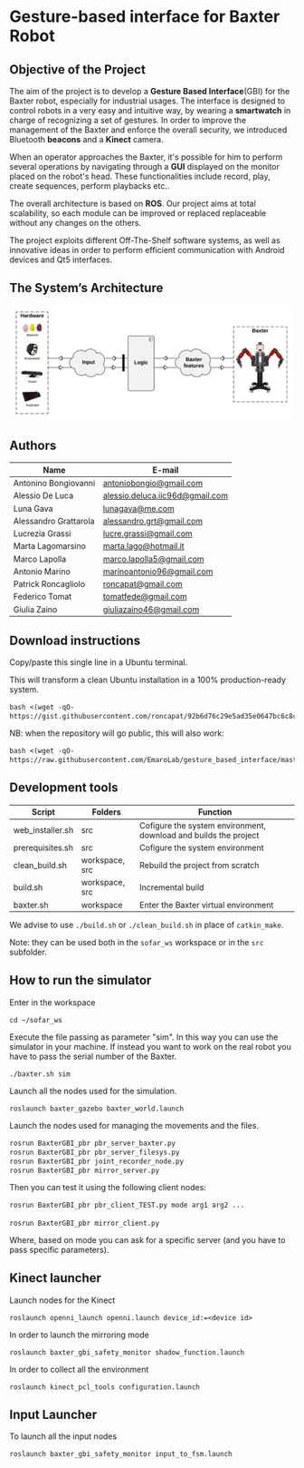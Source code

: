# Gesture-based interface for Baxter Robot

## Objective of the Project
The aim of the project is to develop a **Gesture Based Interface**(GBI) for the Baxter robot, especially for industrial usages.
The interface is designed to control robots in a very easy and intuitive way, by wearing a **smartwatch** in charge of recognizing a set of gestures. In order to improve the management of the Baxter and enforce the overall security, we introduced Bluetooth **beacons** and a **Kinect** camera.

When an operator approaches the Baxter, it's possible for him to perform several operations by navigating through a **GUI** displayed on the monitor placed on the robot's head. These functionalities include record, play, create sequences, perform playbacks etc..

The overall architecture is based on **ROS**.
Our project aims at total scalability, so each module can be improved or replaced replaceable without any changes on the others. 

The project exploits different Off-The-Shelf software systems, as well as innovative ideas in order to perform efficient communication with Android devices and Qt5 interfaces.

## The System’s Architecture

<p align="center"> 
<img src="General_Architecture.png">
</p>

## Authors
| Name | E-mail |
|------|--------|
| Antonino Bongiovanni | antoniobongio@gmail.com |
| Alessio De Luca | alessio.deluca.iic96d@gmail.com |
| Luna Gava| lunagava@me.com |
| Alessandro Grattarola | alessandro.grt@gmail.com |
| Lucrezia Grassi | lucre.grassi@gmail.com |
| Marta Lagomarsino | marta.lago@hotmail.it |
| Marco Lapolla | marco.lapolla5@gmail.com |
| Antonio Marino | marinoantonio96@gmail.com |
| Patrick Roncagliolo | roncapat@gmail.com |
| Federico Tomat | tomatfede@gmail.com |
| Giulia Zaino | giuliazaino46@gmail.com |

## Download instructions
Copy/paste this single line in a Ubuntu terminal. 

This will transform a clean Ubuntu installation in a 100% production-ready system.
```
bash <(wget -qO- https://gist.githubusercontent.com/roncapat/92b6d76c29e5ad35e0647bc6c8c5630f/raw/3e4438901b470a8968e598fdc028d0c4a489da5a/web_installer.sh)
```

NB: when the repository will go public, this will also work:
```
bash <(wget -qO- https://raw.githubusercontent.com/EmaroLab/gesture_based_interface/master/prerequisites.sh)
```

## Development tools
| Script           | Folders        | Function                                                         |
| ---------------- | -------------- | ---------------------------------------------------------------- |
| web_installer.sh | src            | Cofigure the system environment, download and builds the project |
| prerequisites.sh | src            | Cofigure the system environment                                  |
| clean_build.sh   | workspace, src | Rebuild the project from scratch                                 |
| build.sh         | workspace, src | Incremental build                                                |
| baxter.sh        | workspace      | Enter the Baxter virtual environment                             | 

We advise to use `./build.sh` or `./clean_build.sh` in place of `catkin_make`. 

Note: they can be used both in the `sofar_ws` workspace or in the `src` subfolder.

## How to run the simulator
Enter in the workspace
```
cd ~/sofar_ws
```

Execute the file passing as parameter "sim". In this way you can use the simulator in your machine.
If instead you want to work on the real robot you have to pass the serial number of the Baxter.
```
./baxter.sh sim
```

Launch all the nodes used for the simulation.
```
roslaunch baxter_gazebo baxter_world.launch
```

Launch the nodes used for managing the movements and the files.
```
rosrun BaxterGBI_pbr pbr_server_baxter.py
rosrun BaxterGBI_pbr pbr_server_filesys.py
rosrun BaxterGBI_pbr joint_recorder_node.py
rosrun BaxterGBI_pbr mirror_server.py
```


Then you can test it using the following client nodes:
```
rosrun BaxterGBI_pbr pbr_client_TEST.py mode arg1 arg2 ...

rosrun BaxterGBI_pbr mirror_client.py
```

Where, based on mode you can ask for a specific server (and you have to pass specific parameters).


## Kinect launcher
Launch nodes for the Kinect
```
roslaunch openni_launch openni.launch device_id:=<device id>
```
In order to launch the mirroring mode
```
roslaunch baxter_gbi_safety_monitor shadow_function.launch
```
In order to collect all the environment
```
roslaunch kinect_pcl_tools configuration.launch
```

## Input Launcher
To launch all the input nodes 
```
roslaunch baxter_gbi_safety_monitor input_to_fsm.launch
```
